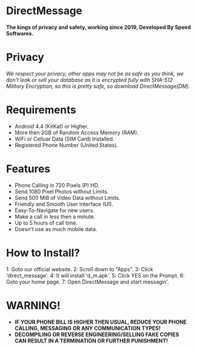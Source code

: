 # DirectMessage
**The kings of privacy and safety, working since 2019, Developed By Speed Softwares.**

# Privacy
*We respect your privacy, other apps may not be as safe as you think, we don't leak or sell your database as it is encrypted fully with SHA-512 Military Encryption, so this is pretty safe, so download DirectMessage(DM).*

# Requirements
- Android 4.4 (KitKat) or Higher.
- More then 2GB of Random Access Memory (RAM).
- WiFi or Celluar Data (SIM Card) Installed.
- Registered Phone Number (United States).

# Features
- Phone Calling in 720 Pixels (P) HD.
- Send 1080 Pixel Photos without Limits.
- Send 500 MiB of Video Data without Limits.
- Friendly and Smooth User Interface (UI).
- Easy-To-Navigate for new users.
- Make a call in less then a minute.
- Up to 5 hours of call time.
- Doesn't use as much mobile data.

# How to Install?
1: Goto our official website.
2: Scroll down to "Apps".
3: Click 'direct_message'.
4: It will install 'd_m.apk'.
5: Click YES on the Prompt.
6: Goto your home page.
7: Open DirectMessage and start messagin'.

# WARNING!
- **IF YOUR PHONE BILL IS HIGHER THEN USUAL, REDUCE YOUR PHONE CALLING, MESSAGING OR ANY COMMUNICATION TYPES!**
- **DECOMPILING OR REVERSE ENGINEERING/SELLING FAKE COPIES CAN RESULT IN A TERMINATION OR FURTHER PUNISHMENT!**
